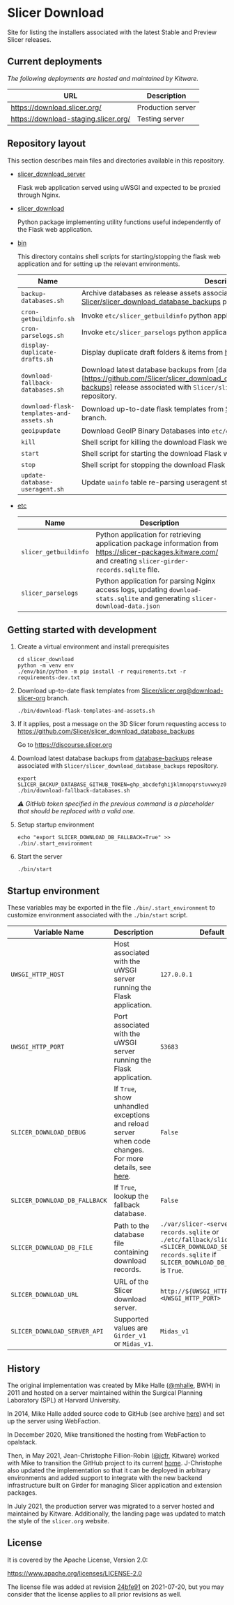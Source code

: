 # Slicer Download

Site for listing the installers associated with the latest Stable and Preview Slicer releases.

## Current deployments

_The following deployments are hosted and maintained by Kitware._

| URL | Description |
|-----|-------------|
| https://download.slicer.org/ | Production server |
| https://download-staging.slicer.org/ | Testing server |

## Repository layout

This section describes main files and directories available in this repository.

* [slicer_download_server](https://github.com/Slicer/slicer_download/tree/main/slicer_download_server)

    Flask web application served using uWSGI and expected to be proxied through Nginx.

* [slicer_download](https://github.com/Slicer/slicer_download/tree/main/slicer_download)

    Python package implementing utility functions useful independently of the Flask web application.

* [bin](https://github.com/Slicer/slicer_download/tree/main/bin)

    This directory contains shell scripts for starting/stopping the flask web application and for setting up the
    relevant environments.

    | Name                              | Description |
    |-----------------------------------|-------------|
    | `backup-databases.sh`             | Archive databases as release assets associated with the [Slicer/slicer_download_database_backups](https://github.com/Slicer/slicer_download_database_backups/releases/tag/database-backups) private repository. |
    | `cron-getbuildinfo.sh`            | Invoke `etc/slicer_getbuildinfo` python application. |
    | `cron-parselogs.sh`               | Invoke `etc/slicer_parselogs` python application. |
    | `display-duplicate-drafts.sh`     | Display duplicate draft folders & items from https://slicer-packages.kitware.com/. |
    | `download-fallback-databases.sh` | Download latest database backups from [database-backups][https://github.com/Slicer/slicer_download_database_backups/releases/tag/database-backups] release associated with `Slicer/slicer_download_database_backups` repository. |
    | `download-flask-templates-and-assets.sh` | Download up-to-date flask templates from [Slicer/slicer.org@download-slicer-org][branch-download-slicer-org] branch. |
    | `geoipupdate`                     | Download GeoIP Binary Databases into `etc/geoip/db` directory. |
    | `kill`                            | Shell script for killing the download Flask web application. |
    | `start`                           | Shell script for starting the download Flask web application. |
    | `stop`                            | Shell script for stopping the download Flask web application. |
    | `update-database-useragent.sh`    | Update `uainfo` table re-parsing useragent strings. |

[branch-download-slicer-org]: https://github.com/Slicer/slicer.org/tree/download-slicer-org

* [etc](https://github.com/Slicer/slicer_download/tree/main/etc)

    | Name                   | Description |
    |------------------------|-------------|
    | `slicer_getbuildinfo`  | Python application for retrieving application package information from https://slicer-packages.kitware.com/ and creating `slicer-girder-records.sqlite` file.
    | `slicer_parselogs`     | Python application for parsing Nginx access logs, updating `download-stats.sqlite` and generating `slicer-download-data.json` |

## Getting started with development

1. Create a virtual environment and install prerequisites

    ```
    cd slicer_download
    python -m venv env
    ./env/bin/python -m pip install -r requirements.txt -r requirements-dev.txt
    ```

2. Download up-to-date flask templates from [Slicer/slicer.org@download-slicer-org][branch-download-slicer-org] branch.


    ```
    ./bin/download-flask-templates-and-assets.sh
    ```

3. If it applies, post a message on the 3D Slicer forum requesting access to https://github.com/Slicer/slicer_download_database_backups

    Go to https://discourse.slicer.org

4. Download latest database backups from [database-backups](https://github.com/Slicer/slicer_download_database_backups/releases/tag/database-backups) release associated with `Slicer/slicer_download_database_backups` repository.

    ```
    export SLICER_BACKUP_DATABASE_GITHUB_TOKEN=ghp_abcdefghijklmnopqrstuvwxyz0123456789
    ./bin/download-fallback-databases.sh
    ```
    _:warning: GitHub token specified in the previous command is a placeholder that should be replaced with a valid one._

5. Setup startup environment

    ```
    echo "export SLICER_DOWNLOAD_DB_FALLBACK=True" >> ./bin/.start_environment
    ```

6. Start the server

    ```
    ./bin/start
    ```

## Startup environment

These variables may be exported in the file `./bin/.start_environment` to customize environment
associated with the `./bin/start` script.

| Variable Name | Description | Default |
|---------------|-------------|---------|
| `UWSGI_HTTP_HOST` | Host associated with the uWSGI server running the Flask application. | `127.0.0.1` |
| `UWSGI_HTTP_PORT` | Port associated with the uWSGI server running the Flask application. | `53683` |
| `SLICER_DOWNLOAD_DEBUG` | If `True`, show unhandled exceptions and reload server when code changes. For more details, see [here](https://flask.palletsprojects.com/en/2.0.x/config/#DEBUG). | `False` |
| `SLICER_DOWNLOAD_DB_FALLBACK` | If `True`, lookup the fallback database. | `False` |
| `SLICER_DOWNLOAD_DB_FILE` | Path to the database file containing download records. | `./var/slicer-<server_api>-records.sqlite` or `./etc/fallback/slicer-<SLICER_DOWNLOAD_SERVER_API>-records.sqlite` if `SLICER_DOWNLOAD_DB_FALLBACK` is `True`. |
| `SLICER_DOWNLOAD_URL` | URL of the Slicer download server. | `http://${UWSGI_HTTP_HOST}:<UWSGI_HTTP_PORT>` |
| `SLICER_DOWNLOAD_SERVER_API` | Supported values are `Girder_v1` or `Midas_v1`. | `Midas_v1` |

## History

The original implementation was created by Mike Halle ([@mhalle](https://github.com/mhalle), BWH) in 2011 and hosted on a server maintained within the Surgical Planning Laboratory (SPL) at Harvard University.

In 2014, Mike Halle added source code to GitHub (see archive [here](https://github.com/mhalle/slicer4-download_deprecated)) and set up the server using WebFaction.

In December 2020, Mike transitioned the hosting from WebFaction to opalstack.

Then, in May 2021, Jean-Christophe Fillion-Robin ([@jcfr](https://github.com/jcfr), Kitware) worked with Mike to transition the GitHub project to its current [home](https://github.com/Slicer/slicer_download). J-Christophe also updated the implementation so that it can be deployed in arbitrary environments and added support to integrate with the new backend infrastructure built on Girder for managing Slicer application and extension packages.

In July 2021, the production server was migrated to a server hosted and maintained by Kitware. Additionally, the landing page
was updated to match the style of the `slicer.org` website.


## License

It is covered by the Apache License, Version 2.0:

https://www.apache.org/licenses/LICENSE-2.0

The license file was added at revision [24bfe91][24bfe91] on 2021-07-20, but you may
consider that the license applies to all prior revisions as well.

[24bfe91]: https://github.com/Slicer/slicer_download/commit/24bfe91574221f90122415cda5d5d0c4177a2e45
